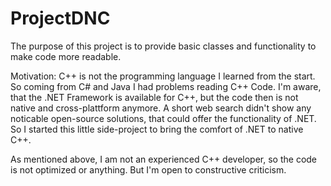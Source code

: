# ProjectDNC
The purpose of this project is to provide basic classes and functionality to make code more readable.

Motivation:
C++ is not the programming language I learned from the start. So coming from C# and Java I had problems reading C++ Code.
I'm aware, that the .NET Framework is available for C++, but the code then is not native and cross-plattform anymore.
A short web search didn't show any noticable open-source solutions, that could offer the functionality of .NET.
So I started this little side-project to bring the comfort of .NET to native C++.

As mentioned above, I am not an experienced C++ developer, so the code is not optimized or anything.
But I'm open to constructive criticism.
